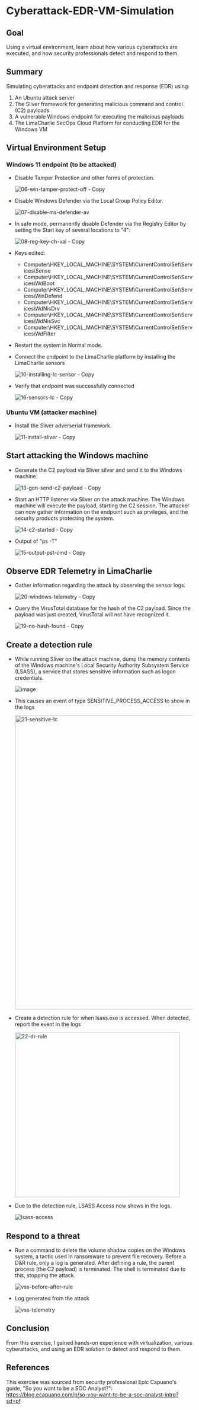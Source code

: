 # Cyberattack-EDR-VM-Simulation
## Goal
Using a virtual environment, learn about how various cyberattacks are executed, and how security professionals detect and respond to them.

## Summary
Simulating cyberattacks and endpoint detection and response (EDR) using:
1) An Ubuntu attack server
2) The Sliver framework for generating malicious command and control (C2) payloads
3) A vulnerable Windows endpoint for executing the malicious payloads
4) The LimaCharlie SecOps Cloud Platform for conducting EDR for the Windows VM
## Virtual Environment Setup
### Windows 11 endpoint (to be attacked)
- Disable Tamper Protection and other forms of protection.
  
   ![06-win-tamper-protect-off - Copy](https://github.com/user-attachments/assets/cda2c6f3-dfee-429c-a959-b2d51339bbda)

- Disable Windows Defender via the Local Group Policy Editor.
  
    ![07-disable-ms-defender-av](https://github.com/user-attachments/assets/4fbdcb7b-66e8-4d7d-bb9c-f66b90f305a5)


- In safe mode, permanently disable Defender via the Registry Editor by setting the Start key of several locations to "4": 

    ![08-reg-key-ch-val - Copy](https://github.com/user-attachments/assets/392ffceb-7bc7-48ce-ad11-cd55641f22fe)

- Keys edited:
    - Computer\HKEY_LOCAL_MACHINE\SYSTEM\CurrentControlSet\Services\Sense
    - Computer\HKEY_LOCAL_MACHINE\SYSTEM\CurrentControlSet\Services\WdBoot
    - Computer\HKEY_LOCAL_MACHINE\SYSTEM\CurrentControlSet\Services\WinDefend
    - Computer\HKEY_LOCAL_MACHINE\SYSTEM\CurrentControlSet\Services\WdNisDrv
    - Computer\HKEY_LOCAL_MACHINE\SYSTEM\CurrentControlSet\Services\WdNisSvc
    - Computer\HKEY_LOCAL_MACHINE\SYSTEM\CurrentControlSet\Services\WdFilter

- Restart the system in Normal mode.

- Connect the endpoint to the LimaCharlie platform by installing the LimaCharlie sensors

  ![10-installing-lc-sensor - Copy](https://github.com/user-attachments/assets/eee6f8b5-dbfd-4746-acbe-48d600f98f7a)


- Verify that endpoint was successfully connected

  ![16-sensors-lc - Copy](https://github.com/user-attachments/assets/295772d1-c6dc-4588-bf5b-838578c6175f)

### Ubuntu VM (attacker machine)
- Install the Sliver adverserial framework. 

    ![11-install-sliver - Copy](https://github.com/user-attachments/assets/df7b73fd-c9f0-4413-8512-314923fced77)


## Start attacking the Windows machine
- Generate the C2 payload via Sliver silver and send it to the Windows machine.

    ![13-gen-send-c2-payload - Copy](https://github.com/user-attachments/assets/ef57eec3-9653-44ee-914b-4397af98c5e9)


- Start an HTTP listener via Sliver on the attack machine. The Windows machine will execute the payload, starting the C2 session. The attacker can now gather information on the endpoint such as prvileges, and the security products protecting the system.

    ![14-c2-started - Copy](https://github.com/user-attachments/assets/8f2fe35c-a461-46d8-b5ba-6a070379b0ff)

- Output of "ps -T"

    ![15-output-pst-cmd - Copy](https://github.com/user-attachments/assets/db7a5489-e58e-46e9-bc61-a51033db9944)

## Observe EDR Telemetry in LimaCharlie
- Gather information regarding the attack by observing the sensor logs.

    ![20-windows-telemetry - Copy](https://github.com/user-attachments/assets/4a5ee597-ae64-4480-900e-029df4df318a)

- Query the VirusTotal database for the hash of the C2 payload. Since the payload was just created, VirusTotal will not have recognized it.

    ![19-no-hash-found - Copy](https://github.com/user-attachments/assets/a9f60332-2408-4260-aad6-3a21afa329ce)


## Create a detection rule
- While running Sliver on the attack machine, dump the memory contents of the Windows machine's Local Security Authority Subsystem Service (LSASS), a service that stores sensitive information such as logon credentials.

    ![image](https://github.com/user-attachments/assets/2297fac7-4aeb-47fb-8ac3-b84da39172b9)

- This causes an event of type SENSITIVE_PROCESS_ACCESS to show in the logs

    <img width="794" alt="21-sensitive-lc" src="https://github.com/user-attachments/assets/3e95c57a-65e9-48e9-aaa4-ee5c1667e248">

- Create a detection rule for when lsass.exe is accessed. When detected, report the event in the logs

    <img width="445" alt="22-dr-rule" src="https://github.com/user-attachments/assets/85bbc9d4-64b5-4eef-bdf2-1f521dd7c7eb">

- Due to the detection rule, LSASS Access now shows in the logs.

    <img align="center" alt ="lsass-access" src="https://github.com/user-attachments/assets/7115497e-f317-4d79-8572-db0492389986">

## Respond to a threat
- Run a command to delete the volume shadow copies on the Windows system, a tactic used in ransomware to prevent file recovery. Before a D&R rule, only a log is generated. After defining a rule, the parent process (the C2 payload) is terminated. The shell is terminated due to this, stopping the attack.

    ![vss-before-after-rule](https://github.com/user-attachments/assets/144e6611-2e53-476c-9d76-40ebfd9e8a79)

- Log generated from the attack

    ![vss-telemetry](https://github.com/user-attachments/assets/386b8397-6e62-476f-b3e1-c8feba66df06)

## Conclusion
From this exercise, I gained hands-on experience with virtualization, various cyberattacks, and using an EDR solution to detect and respond to them.

## References
This exercise was sourced from security professional Epic Capuano's guide, "So you want to be a SOC Analyst?": https://blog.ecapuano.com/p/so-you-want-to-be-a-soc-analyst-intro?sd=pf



